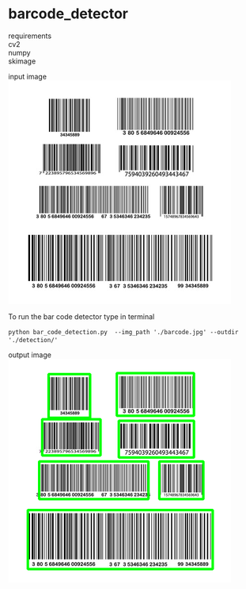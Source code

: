 # barcode_detector
requirements\
cv2\
numpy\
skimage



input image
![alt text](https://github.com/Owais-Ansari/barcode_detector/blob/main/barcode.jpg)

To run the bar code detector type in terminal

```
python bar_code_detection.py  --img_path './barcode.jpg' --outdir './detection/'
```

output image
![alt text](https://github.com/Owais-Ansari/barcode_detector/blob/main/barcode_detected.png)



